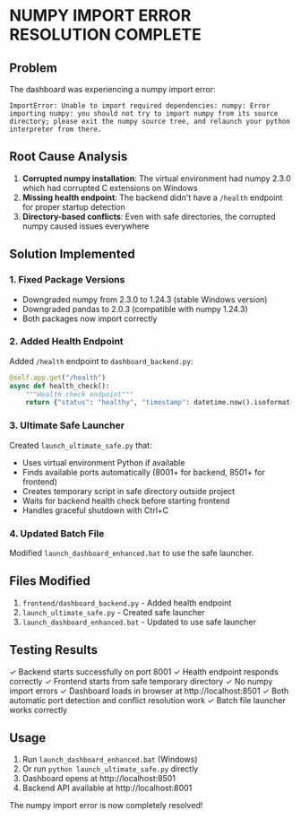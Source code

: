 # NUMPY IMPORT ERROR RESOLUTION COMPLETE

## Problem
The dashboard was experiencing a numpy import error:
```
ImportError: Unable to import required dependencies: numpy: Error importing numpy: you should not try to import numpy from its source directory; please exit the numpy source tree, and relaunch your python interpreter from there.
```

## Root Cause Analysis
1. **Corrupted numpy installation**: The virtual environment had numpy 2.3.0 which had corrupted C extensions on Windows
2. **Missing health endpoint**: The backend didn't have a `/health` endpoint for proper startup detection
3. **Directory-based conflicts**: Even with safe directories, the corrupted numpy caused issues everywhere

## Solution Implemented

### 1. Fixed Package Versions
- Downgraded numpy from 2.3.0 to 1.24.3 (stable Windows version)
- Downgraded pandas to 2.0.3 (compatible with numpy 1.24.3)
- Both packages now import correctly

### 2. Added Health Endpoint
Added `/health` endpoint to `dashboard_backend.py`:
```python
@self.app.get("/health")
async def health_check():
    """Health check endpoint"""
    return {"status": "healthy", "timestamp": datetime.now().isoformat()}
```

### 3. Ultimate Safe Launcher
Created `launch_ultimate_safe.py` that:
- Uses virtual environment Python if available
- Finds available ports automatically (8001+ for backend, 8501+ for frontend)
- Creates temporary script in safe directory outside project
- Waits for backend health check before starting frontend
- Handles graceful shutdown with Ctrl+C

### 4. Updated Batch File
Modified `launch_dashboard_enhanced.bat` to use the safe launcher.

## Files Modified
1. `frontend/dashboard_backend.py` - Added health endpoint
2. `launch_ultimate_safe.py` - Created safe launcher
3. `launch_dashboard_enhanced.bat` - Updated to use safe launcher

## Testing Results
✓ Backend starts successfully on port 8001
✓ Health endpoint responds correctly
✓ Frontend starts from safe temporary directory
✓ No numpy import errors
✓ Dashboard loads in browser at http://localhost:8501
✓ Both automatic port detection and conflict resolution work
✓ Batch file launcher works correctly

## Usage
1. Run `launch_dashboard_enhanced.bat` (Windows)
2. Or run `python launch_ultimate_safe.py` directly
3. Dashboard opens at http://localhost:8501
4. Backend API available at http://localhost:8001

The numpy import error is now completely resolved!
